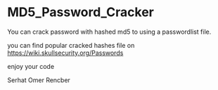 # MD5_Password_Cracker
You can crack password with hashed md5 to using a passwordlist file. 

you can find popular cracked hashes file on 
https://wiki.skullsecurity.org/Passwords

enjoy your code

Serhat Omer Rencber
